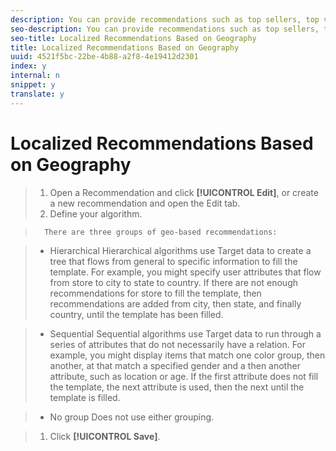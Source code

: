 ```yaml
---
description: You can provide recommendations such as top sellers, top viewed and so on based on the location of the browser, search, and transactions.
seo-description: You can provide recommendations such as top sellers, top viewed and so on based on the location of the browser, search, and transactions.
seo-title: Localized Recommendations Based on Geography
title: Localized Recommendations Based on Geography
uuid: 4521f5bc-22be-4b88-a2f8-4e19412d2301
index: y
internal: n
snippet: y
translate: y
---
```


# Localized Recommendations Based on Geography


>1. Open a Recommendation and click **[!UICONTROL  Edit]**, or create a new recommendation and open the Edit tab.
>1. Define your algorithm.

>       There are three groups of geo-based recommendations: 

>    
>    * Hierarchical Hierarchical algorithms use Target data to create a tree that flows from general to specific information to fill the template. For example, you might specify user attributes that flow from store to city to state to country. If there are not enough recommendations for store to fill the template, then recommendations are added from city, then state, and finally country, until the template has been filled. 

>    * Sequential Sequential algorithms use Target data to run through a series of attributes that do not necessarily have a relation. For example, you might display items that match one color group, then another, at that match a specified gender and a then another attribute, such as location or age. If the first attribute does not fill the template, the next attribute is used, then the next until the template is filled. 

>    * No group Does not use either grouping. 


>1. Click **[!UICONTROL  Save]**.

